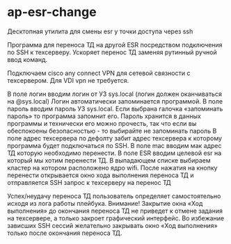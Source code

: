 # ap-esr-change
Десктопная утилита для смены esr у точки доступа через ssh

Программа для переноса ТД на другой ESR посредством подключения по SSH к техсерверу.
Ускоряет перенос ТД заменяя рутинный ручной ввод команд.

Подключаем cisco any connect VPN для сетевой связности с техсервером. Для VDI vpn не
требуется.

В поле логин вводим логин от УЗ sys.local (логин должен оканчиваться на @sys.local)
Логин автоматически запоминается программой.
В поле пароль вводим пароль УЗ sys.local.
Если выбрана галочка «запоминать пароль» то программа запомнит его. Пароль хранится в
данных программы и технически его можно прочесть, так что если вы обеспокоены
безопасностью - то выбирайте не запоминать пароль
В поле адрес техсервера по дефолту забит адрес техсервера к которому программа будет
подключаться по SSH.
В поле mac вводим мак адрес ТД которую необходимо перенести.
В поле ESR вводим целевой esr на который мы хотим перенести ТД.
В выпадающем списке выбираем кластер на котором расположено ядро wifi.
После нажатия на кнопку перенести открывается окно хода выполнения переноса ТД и
отправляется SSH запрос к техсерверу на перенос ТД

Успех/неудачу переноса ТД пользователь определяет самостоятельно исходя из лога работы
плейбука.
Внимание! Закрытие окна «Ход выполнения» до окончания переноса ТД не приведет к отмене
задания на техсервере, а только закроет графический интерфейс. Во избежание зависших SSH
сессий желательно закрывать окно «Ход выполнения» только после окончания переноса ТД.